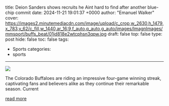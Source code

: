 title: Deion Sanders shows recruits he Aint hard to find after another blue-chip commit
date: 2024-11-21 19:01:37 +0000
author: "Emanuel Walker"
cover: https://images2.minutemediacdn.com/image/upload/c_crop,w_2630,h_1479,x_783,y_62/c_fill,w_1440,ar_16:9,f_auto,q_auto,g_auto/images/ImagnImages/mmsport/buffs_beat/01jd818e2wtcphsn3qpw.jpg
draft: false
top: false
type: post
hide: false
toc: false
tags:
  - Sports
categories:
  - sports
---

![](https://images2.minutemediacdn.com/image/upload/c_crop,w_2630,h_1479,x_783,y_62/c_fill,w_1440,ar_16:9,f_auto,q_auto,g_auto/images/ImagnImages/mmsport/buffs_beat/01jd818e2wtcphsn3qpw.jpg)

The Colorado Buffaloes are riding an impressive four-game winning streak, captivating fans and believers alike as they continue their remarkable season. Current

[read more](https://www.si.com/college/colorado/football/deion-sanders-shows-recruits-he-aint-hard-to-find-after-another-blue-chip-commit)
